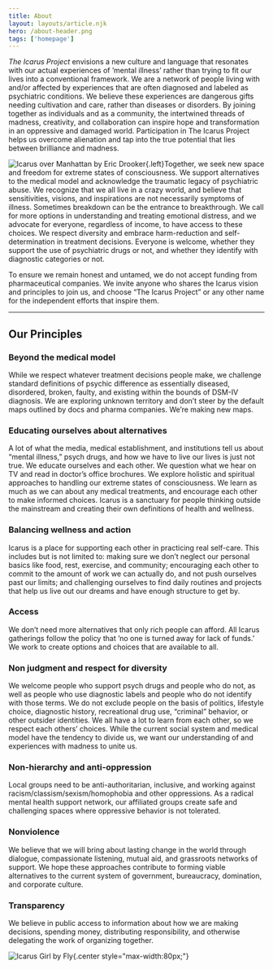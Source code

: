 ```yaml
---
title: About
layout: layouts/article.njk
hero: /about-header.png
tags: ['homepage']
---
```


_The Icarus Project_ envisions a new culture and language that resonates with
our actual experiences of ’mental illness’ rather than trying to fit our lives
into a conventional framework. We are a network of people living with and/or
affected by experiences that are often diagnosed and labeled as psychiatric
conditions. We believe these experiences are dangerous gifts needing cultivation
and care, rather than diseases or disorders. By joining together as individuals
and as a community, the intertwined threads of madness, creativity, and
collaboration can inspire hope and transformation in an oppressive and damaged
world. Participation in The Icarus Project helps us overcome alienation and tap
into the true potential that lies between brilliance and madness.

<!-- more -->

![Icarus over Manhattan by Eric Drooker](/icarus-over-manhattan.jpg){.left}Together, we seek new space and freedom for extreme states of consciousness. We
support alternatives to the medical model and acknowledge the traumatic legacy
of psychiatric abuse. We recognize that we all live in a crazy world, and
believe that sensitivities, visions, and inspirations are not necessarily
symptoms of illness. Sometimes breakdown can be the entrance to breakthrough. We
call for more options in understanding and treating emotional distress, and we
advocate for everyone, regardless of income, to have access to these choices. We
respect diversity and embrace harm-reduction and self-determination in treatment
decisions. Everyone is welcome, whether they support the use of psychiatric
drugs or not, and whether they identify with diagnostic categories or not.

To ensure we remain honest and untamed, we do not accept funding from
pharmaceutical companies. We invite anyone who shares the Icarus vision and
principles to join us, and choose “The Icarus Project” or any other name for the
independent efforts that inspire them.

---

## Our Principles

### Beyond the medical model

While we respect whatever treatment decisions people make, we challenge standard
definitions of psychic difference as essentially diseased, disordered, broken,
faulty, and existing within the bounds of DSM-IV diagnosis. We are exploring
unknown territory and don’t steer by the default maps outlined by docs and
pharma companies. We’re making new maps.

### Educating ourselves about alternatives

A lot of what the media, medical establishment, and institutions tell us about
“mental illness,” psych drugs, and how we have to live our lives is just not
true. We educate ourselves and each other. We question what we hear on TV and
read in doctor’s office brochures. We explore holistic and spiritual approaches
to handling our extreme states of consciousness. We learn as much as we can
about any medical treatments, and encourage each other to make informed choices.
Icarus is a sanctuary for people thinking outside the mainstream and creating
their own definitions of health and wellness.

### Balancing wellness and action

Icarus is a place for supporting each other in practicing real self-care. This
includes but is not limited to: making sure we don’t neglect our personal basics
like food, rest, exercise, and community; encouraging each other to commit to
the amount of work we can actually do, and not push ourselves past our limits;
and challenging ourselves to find daily routines and projects that help us live
out our dreams and have enough structure to get by.

### Access

We don’t need more alternatives that only rich people can afford. All Icarus
gatherings follow the policy that ’no one is turned away for lack of funds.’ We
work to create options and choices that are available to all.

### Non judgment and respect for diversity

We welcome people who support psych drugs and people who do not, as well as
people who use diagnostic labels and people who do not identify with those
terms. We do not exclude people on the basis of politics, lifestyle choice,
diagnostic history, recreational drug use, “criminal” behavior, or other
outsider identities. We all have a lot to learn from each other, so we respect
each others’ choices. While the current social system and medical model have the
tendency to divide us, we want our understanding of and experiences with madness
to unite us.

### Non-hierarchy and anti-oppression

Local groups need to be anti-authoritarian, inclusive, and working against
racism/classism/sexism/homophobia and other oppressions. As a radical mental
health support network, our affiliated groups create safe and challenging spaces
where oppressive behavior is not tolerated.

### Nonviolence

We believe that we will bring about lasting change in the world through
dialogue, compassionate listening, mutual aid, and grassroots networks of
support. We hope these approaches contribute to forming viable alternatives to
the current system of government, bureaucracy, domination, and corporate
culture.

### Transparency

We believe in public access to information about how we are making decisions,
spending money, distributing responsibility, and otherwise delegating the work
of organizing together.

![Icarus Girl by Fly](/icarus-girl.png){.center style="max-width:80px;"}
